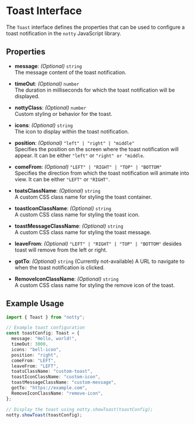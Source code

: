 # Toast Interface

The `Toast` interface defines the properties that can be used to configure a toast notification in the `notty` JavaScript library.

## Properties

- **message**: _(Optional)_ `string`  
  The message content of the toast notification.

- **timeOut**: _(Optional)_ `number`  
  The duration in milliseconds for which the toast notification will be displayed.

- **nottyClass**: _(Optional)_ `number`  
  Custom styling or behavior for the toast.

- **icons**: _(Optional)_ `string`  
  The icon to display within the toast notification.

- **position**: _(Optional)_ `"left" | "right" | "middle"`  
  Specifies the position on the screen where the toast notification will appear. It can be either `"left"` or `"right" or "middle`.

- **comeFrom**: _(Optional)_ `"LEFT" | "RIGHT" | "TOP" | "BOTTOM"`  
  Specifies the direction from which the toast notification will animate into view. It can be either `"LEFT"` or `"RIGHT"`.

- **toatsClassName**: _(Optional)_ `string`  
  A custom CSS class name for styling the toast container.

- **toastIconClassName**: _(Optional)_ `string`  
  A custom CSS class name for styling the toast icon.

- **toastMessageClassName**: _(Optional)_ `string`  
  A custom CSS class name for styling the toast message.

- **leaveFrom**: _(Optional)_ `"LEFT" | "RIGHT" | "TOP" | "BOTTOM"` 
  desides toast will remove from the left or right.

- **gotTo**: _(Optional)_ `string`  (Currently not-available)
  A URL to navigate to when the toast notification is clicked.

- **RemoveIconClassName**: _(Optional)_ `string`  
  A custom CSS class name for styling the remove icon of the toast.

## Example Usage

```typescript
import { Toast } from "notty";

// Example toast configuration
const toastConfig: Toast = {
  message: "Hello, world!",
  timeOut: 3000,
  icons: "bell-icon",
  position: "right",
  comeFrom: "LEFT",
  leaveFrom: "LEFT",
  toatsClassName: "custom-toast",
  toastIconClassName: "custom-icon",
  toastMessageClassName: "custom-message",
  gotTo: "https://example.com",
  RemoveIconClassName: "remove-icon",
};

// Display the toast using notty.showToast(toastConfig);
notty.showToast(toastConfig);
```
